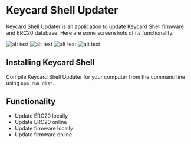 # Keycard Shell Updater

Keycard Shell Updater is an application to update Keycard Shell firmware and ERC20 database. Here are some screenshots of its functionality.

![alt text](https://github.com/user-attachments/assets/dad248a9-819b-42e5-af45-59d12fd1a497 "Keycard Shell 1")
![alt text](https://github.com/user-attachments/assets/0c6b27cb-25c6-4fb0-b179-f022db05c95e "Keycard Shell 2")
![alt text](https://github.com/user-attachments/assets/9e7473d8-1acf-494a-b3d0-607db6faa3cc "Keycard Shell 3")
![alt text](https://github.com/user-attachments/assets/268495c5-65fd-4a4c-9cea-08293190bc60 "Keycard Shell 4")


## Installing Keycard Shell

Compile Keycard Shell Updater for your computer from the command line using `npm run dist`.

## Functionality

- Update ERC20 locally
- Update ERC20 online
- Update firmware locally
- Update firmware online